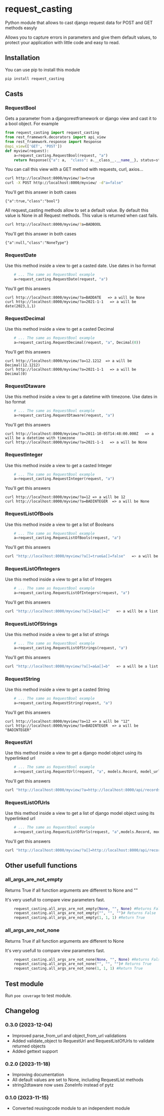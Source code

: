 # request_casting
Python module that allows to cast django request data for POST and GET methods easyly

Allows you to capture errors in parameters and give them default values, to protect your application with little code and easy to read.


## Installation
You can use pip to install this module
```bash
pip install request_casting
```

## Casts

### RequestBool
Gets a parameter from a djangorestframework or django view and cast it to a bool object. For example

```python  
from request_casting import request_casting
from rest_framework.decorators import api_view
from rest_framework.response import Response
@api_view(['GET', 'POST'])    
def myview(request):
    a=request_casting.RequestBool(request, "a")
    return Response({"a": a,  "class": a.__class__.__name__}, status=status.HTTP_200_OK)
```

You can call this view with a GET method with requests, curl, axios...

```bash
curl http://localhost:8000/myview/?a=true
curl -X POST http://localhost:8000/myview/ -d"a=false"
```

You'll get this answer in both cases

```
{"a":true,"class":"bool"}
```

All request_casting methods allow to set a default value. By default this value is None in all Request methods.  This value is returned when cast fails.

```bash
curl http://localhost:8000/myview/?a=BADBOOL
```

You'll get this answer in both cases

```
{"a":null,"class":"NoneType"}
```



### RequestDate
Use this method inside a view to get a casted date. Use dates in Iso format

```python
    # ... The same as RequestBool example
    a=request_casting.RequestDate(request, "a")
```
You'll get this answers
``` 
curl http://localhost:8000/myview/?a=BADDATE   => a will be None
curl http://localhost:8000/myview/?a=2021-1-1   => a will be date(2023,1,1)
```

### RequestDecimal

Use this method inside a view to get a casted Decimal

```python
    # ... The same as RequestBool example
    a=request_casting.RequestDecimal(request, "a", Decimal(0))
```
You'll get this answers
``` 
curl http://localhost:8000/myview/?a=12.1212  => a will be Decimal(12.1212)
curl http://localhost:8000/myview/?a=2021-1-1   => a will be Decimal(0)
```

### RequestDtaware
Use this method inside a view to get a datetime with timezone. Use dates in Iso format

```python
    # ... The same as RequestBool example
    a=request_casting.RequestDtaware(request, "a")
```
You'll get this answers
``` 
curl http://localhost:8000/myview/?a=2011-10-05T14:48:00.000Z   => a will be a datetime with timezone
curl http://localhost:8000/myview/?a=2021-1-1   => a will be None
```

### RequestInteger

Use this method inside a view to get a casted Integer

```python
    # ... The same as RequestBool example
    a=request_casting.RequestInteger(request, "a")
```
You'll get this answers
``` 
curl http://localhost:8000/myview/?a=12 => a will be 12
curl http://localhost:8000/myview/?a=BADINTEGER  => a will be None
```


### RequestListOfBools

Use this method inside a view to get a list of Booleans

```python
    # ... The same as RequestBool example
    a=request_casting.RequesListOfBools(request, "a")
```
You'll get this answers
``` bash
curl "http://localhost:8000/myview/?a[]=true&a[]=false"   => a will be a list [True,False]
```

### RequestListOfIntegers


Use this method inside a view to get a list of Integers

```python
    # ... The same as RequestBool example
    a=request_casting.RequestListOfIntegers(request, "a")
```
You'll get this answers
``` bash
curl "http://localhost:8000/myview/?a[]=1&a[]=2"   => a will be a list [1,2]
```

### RequestListOfStrings


Use this method inside a view to get a list of strings

```python
    # ... The same as RequestBool example
    a=request_casting.RequestListOfStrings(request, "a")
```
You'll get this answers
``` bash
curl "http://localhost:8000/myview/?a[]=a&a[]=b"   => a will be a list ["a","b"]
```


### RequestString

Use this method inside a view to get a casted String

```python
    # ... The same as RequestBool example
    a=request_casting.RequestString(request, "a")
```
You'll get this answers
``` 
curl http://localhost:8000/myview/?a=12 => a will be "12"
curl http://localhost:8000/myview/?a=BADINTEGER  => a will be "BADINTEGER"
```


### RequestUrl

Use this method inside a view to get a django model object using its hyperlinked url

```python
    # ... The same as RequestBool example
    a=request_casting.RequestUrl(request, "a", models.Record, model_url="records")
```
You'll get this answers
``` bash
curl "http://localhost:8000/myview/?a=http://localhost:8000/api/records/1/"   => a will be a Record object with pk=1
```

### RequestListOfUrls


Use this method inside a view to get a list of django model object using its hyperlinked url

```python
    # ... The same as RequestBool example
    a=request_casting.RequestListOfUrls(request, "a",models.Record, model_url="records")
```
You'll get this answers
``` bash
curl "http://localhost:8000/myview/?a[]=http://localhost:8000/api/records/1/&a[]=http://localhost:8000/api/records/2/"   => a will be a list with Record objects with pk=1 and pk=2
```


## Other usefull functions

### all_args_are_not_empty

Returns True if all function arguments are different to None and ""

It's very usefull to compare view parameters fast.

```python
    request_casting.all_args_are_not_empty(None, "", None) #Returns False
    request_casting.all_args_are_not_empty("", "", "")# Returns False
    request_casting.all_args_are_not_empty(1, 1, 1) #Return True
```

### all_args_are_not_none


Returns True if all function arguments are different to None 

It's very usefull to compare view parameters fast.

```python
    request_casting.all_args_are_not_none(None, "", None) #Returns False
    request_casting.all_args_are_not_none("", "", "")# Returns True
    request_casting.all_args_are_not_none(1, 1, 1) #Return True
```

## Test module

Run `poe coverage` to test module.

## Changelog

### 0.3.0 (2023-12-04)
- Improved parse_from_url and object_from_url validations
- Added validate_object to RequestUrl and RequestListOfUrls to validate returned objects
- Added gettext support

### 0.2.0 (2023-11-18)
- Improving documentation
- All default values are set to None, including RequestList methods
- string2dtaware now uses ZoneInfo instead of pytz

### 0.1.0 (2023-11-15)
- Converted reusingcode module to an independent module

